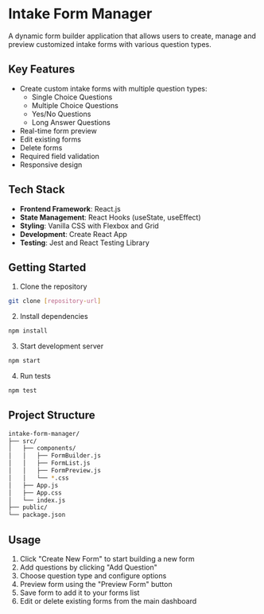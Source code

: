 # Intake Form Manager

A dynamic form builder application that allows users to create, manage and preview customized intake forms with various question types.

## Key Features

- Create custom intake forms with multiple question types:
  - Single Choice Questions
  - Multiple Choice Questions 
  - Yes/No Questions
  - Long Answer Questions
- Real-time form preview
- Edit existing forms
- Delete forms
- Required field validation
- Responsive design

## Tech Stack

- **Frontend Framework**: React.js
- **State Management**: React Hooks (useState, useEffect)
- **Styling**: Vanilla CSS with Flexbox and Grid
- **Development**: Create React App
- **Testing**: Jest and React Testing Library

## Getting Started

1. Clone the repository
```bash
git clone [repository-url]
```

2. Install dependencies
```bash
npm install
```

3. Start development server
```bash
npm start
```

4. Run tests
```bash
npm test
```

## Project Structure

```bash
intake-form-manager/
├── src/
│   ├── components/
│   │   ├── FormBuilder.js
│   │   ├── FormList.js
│   │   ├── FormPreview.js
│   │   └── *.css
│   ├── App.js
│   ├── App.css
│   └── index.js
├── public/
└── package.json

```

## Usage
1. Click "Create New Form" to start building a new form
2. Add questions by clicking "Add Question"
3. Choose question type and configure options
4. Preview form using the "Preview Form" button
5. Save form to add it to your forms list
6. Edit or delete existing forms from the main dashboard